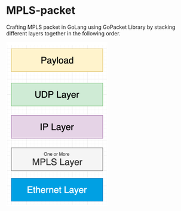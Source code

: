 # MPLS-packet
Crafting MPLS packet in GoLang using GoPacket Library by stacking different layers together in the following order.

![MPLS packet](image.png)
